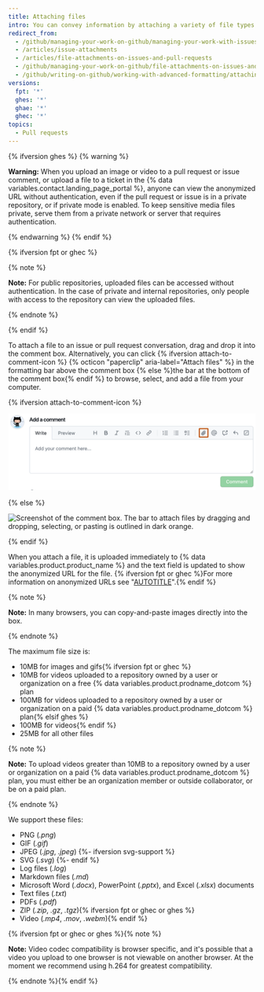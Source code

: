 ```yaml
---
title: Attaching files
intro: You can convey information by attaching a variety of file types to your issues and pull requests.
redirect_from:
  - /github/managing-your-work-on-github/managing-your-work-with-issues-and-pull-requests/file-attachments-on-issues-and-pull-requests
  - /articles/issue-attachments
  - /articles/file-attachments-on-issues-and-pull-requests
  - /github/managing-your-work-on-github/file-attachments-on-issues-and-pull-requests
  - /github/writing-on-github/working-with-advanced-formatting/attaching-files
versions:
  fpt: '*'
  ghes: '*'
  ghae: '*'
  ghec: '*'
topics:
  - Pull requests
---
```


{% ifversion ghes %}
{% warning %}

**Warning:** When you upload an image or video to a pull request or issue comment, or upload a file to a ticket in the {% data variables.contact.landing_page_portal %}, anyone can view the anonymized URL without authentication, even if the pull request or issue is in a private repository, or if private mode is enabled. To keep sensitive media files private, serve them from a private network or server that requires authentication.

{% endwarning %}
{% endif %}

{% ifversion fpt or ghec %}

{% note %}

**Note:** For public repositories, uploaded files can be accessed without authentication.
In the case of private and internal repositories, only people with access to the repository can view the uploaded files.

{% endnote %}

{% endif %}

To attach a file to an issue or pull request conversation, drag and drop it into the comment box. Alternatively, you can click {% ifversion attach-to-comment-icon %} {% octicon "paperclip" aria-label="Attach files" %} in the formatting bar above the comment box {% else %}the bar at the bottom of the comment box{% endif %} to browse, select, and add a file from your computer.

{% ifversion attach-to-comment-icon %}

![Screenshot of the comment box. The "Attach files" icon is outlined in orange.](/assets/images/help/issues/attach-file-icon.png)

{% else %}

![Screenshot of the comment box. The bar to attach files by dragging and dropping, selecting, or pasting is outlined in dark orange.](/assets/images/help/pull_requests/select-bar.png)

{% endif %}

When you attach a file, it is uploaded immediately to {% data variables.product.product_name %} and the text field is updated to show the anonymized URL for the file. {% ifversion fpt or ghec %}For more information on anonymized URLs see "[AUTOTITLE](/authentication/keeping-your-account-and-data-secure/about-anonymized-urls)".{% endif %}

{% note %}

**Note:** In many browsers, you can copy-and-paste images directly into the box.

{% endnote %}

The maximum file size is:
- 10MB for images and gifs{% ifversion fpt or ghec %}
- 10MB for videos uploaded to a repository owned by a user or organization on a free {% data variables.product.prodname_dotcom %} plan
- 100MB for videos uploaded to a repository owned by a user or organization on a paid {% data variables.product.prodname_dotcom %} plan{% elsif ghes %}
- 100MB for videos{% endif %}
- 25MB for all other files

{% note %}

**Note:** To upload videos greater than 10MB to a repository owned by a user or organization on a paid {% data variables.product.prodname_dotcom %} plan, you must either be an organization member or outside collaborator, or be on a paid plan.

{% endnote %}

We support these files:

- PNG (_.png_)
- GIF (_.gif_)
- JPEG (_.jpg_, _.jpeg_)
{%- ifversion svg-support %}
- SVG (_.svg_)
{%- endif %}
- Log files (_.log_)
- Markdown files (_.md_)
- Microsoft Word (_.docx_), PowerPoint (_.pptx_), and Excel (_.xlsx_) documents
- Text files (_.txt_)
- PDFs (_.pdf_)
- ZIP (_.zip_, _.gz_, _.tgz_){% ifversion fpt or ghec or ghes %}
- Video (_.mp4_, _.mov_, _.webm_){% endif %}

{% ifversion fpt or ghec or ghes %}{% note %}

**Note:** Video codec compatibility is browser specific, and it's possible that a video you upload to one browser is not viewable on another browser. At the moment we recommend using h.264 for greatest compatibility.

{% endnote %}{% endif %}
